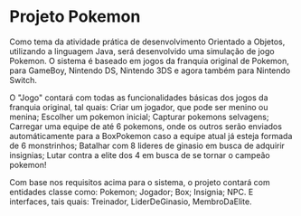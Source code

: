 # Projeto Pokemon

Como tema da atividade prática de desenvolvimento Orientado a Objetos, utilizando a linguagem Java, será desenvolvido uma simulação de jogo Pokemon. O sistema é baseado em jogos da franquia original de Pokemon, para GameBoy, Nintendo DS, Nintendo 3DS e agora também para Nintendo Switch.

O "Jogo" contará com todas as funcionalidades básicas dos jogos da franquia original, tal quais: Criar um jogador, que pode ser menino ou menina; Escolher um pokemon inicial; Capturar pokemons selvagens; Carregar uma equipe de até 6 pokemons, onde os outros serão enviados automáticamente para a BoxPokemon caso a equipe atual já esteja formada de 6 monstrinhos; Batalhar com 8 lideres de ginasio em busca de adquirir insignias; Lutar contra a elite dos 4 em busca de se tornar o campeão pokemon!

Com base nos requisitos acima para o sistema, o projeto contará com entidades classe como: Pokemon; Jogador; Box; Insignia; NPC.
E interfaces, tais quais: Treinador, LiderDeGinasio, MembroDaElite.

